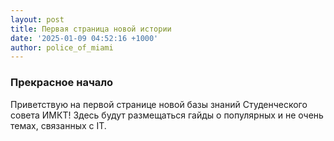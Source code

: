 ```yaml
---
layout: post
title: Первая страница новой истории
date: '2025-01-09 04:52:16 +1000'
author: police_of_miami
---
```

### Прекрасное начало
Приветствую на первой странице новой базы знаний Студенческого совета ИМКТ! Здесь будут размещаться гайды о популярных и не очень темах, связанных с IT.
